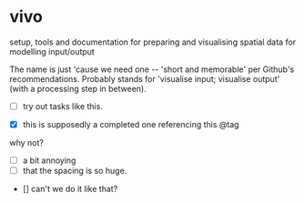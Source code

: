 vivo
====

setup, tools and documentation for preparing and visualising spatial data for modelling input/output

The name is just 'cause we need one -- 'short and memorable' per Github's recommendations. Probably stands for 'visualise input; visualise output' (with a processing step in between).


- [ ] try out tasks like this.

- [X] this is supposedly a completed one referencing this @tag


why not?

- [ ] a bit annoying
- [ ] that the spacing is so huge.

- [] can't we do it like that?

